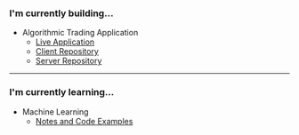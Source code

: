 

### I'm currently building...
- Algorithmic Trading Application
    - [Live Application](https://trading.robertjosephwayne.com/)
    - [Client Repository](https://github.com/robertjosephwayne/financial-dashboard-client)
    - [Server Repository](https://github.com/robertjosephwayne/financial-dashboard-api)

---

### I'm currently learning...
- Machine Learning
    - [Notes and Code Examples](https://github.com/robertjosephwayne/machine-learning)